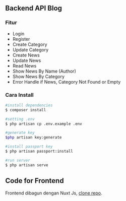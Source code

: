 
## Backend API Blog
### Fitur
- Login
- Register
- Create Category
- Update Category
- Create News
- Update News
- Read News
- Show News By Name (Author)
- Show News By Category
- Error Handle if News, Category Not Found or Empty

### Cara Install
```bash
#install dependencies
$ composer install

#setting .env
$ php artisan cp .env.example .env

#generate key
$php artisan key:generate

#install passport key
$ php artisan passport:install

#run server
$ php artisan serve
```

## Code for Frontend

Frontend dibagun dengan Nuxt Js, [clone repo](https://github.com/andes2912/frontend-blog).


